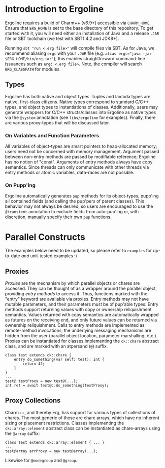 # Introduction to Ergoline
Ergoline requires a build of Charm++ (v6.9+) accessible via `CHARM_HOME`. Ensure that `ERG_HOME` is set to the base directory of this repository. To get started with it, you will need either an installation of Java and a release `.JAR` file or SBT toolchain (we test with SBT1.4.2 and JDK8+). 

Running `sbt "run <.erg file>"` will compile files via SBT. As for Java, we recommend aliasing `ergc` with your `.JAR` file (e.g. `alias ergc="java -jar $ERG_HOME/bin/erg.jar"`); this enables straightforward command-line issuances such as `ergc <.erg file>`. Note, the compiler will search `ERG_CLASSPATH` for modules.

## Types
Ergoline has both native and object types. Tuples and lambda types are native, first-class citizens. Native types correspond to standard C/C++ types, and object types to instantiations of classes. Additionally, users may generate wrappers for C/C++ structs/classes into Ergoline as native types via the `@system` annotation (see `libs/ergoline` for examples). Finally, there are various proxy-types that will be discussed later.

### On Variables and Function Parameters
All variables of object-types are smart pointers to heap-allocated memory; users need not be concerned with memory management. Argument passed between non-entry methods are passed by modifiable reference; Ergoline has no notion of "const". Arguments of entry methods always have copy semantics. Since threads can only communicate with other threads via entry methods or atomic variables, data-races are not possible.

### On Pupp'ing
Ergoline automatically generates `pup` methods for its object-types, pupp'ing all contained fields (and calling the pup'pers of parent classes). This behavior may not always be desired, so users are encouraged to use the `@transient` annotation to exclude fields from auto-pup'ing or, with discretion, manually specify their own `pup` functions.

# Parallel Constructs
The examples below need to be updated, so please refer to `examples` for up-to-date _and_ unit-tested examples :)

## Proxies
_Proxies_ are the mechanism by which parallel objects or chares are accessed. They can be thought of as a wrapper around the parallel object, providing _entry methods_ to access it. Thus, functions marked with the "entry" keyword are available via proxies. Entry methods may not have mutable parameters, and their parameters must be of pup'able types. Entry methods support returning values with copy or ownership reliquishment semantics. Values returned with copy semantics are automatically wrapped as futures on the receiving end, and only future values can be returned via ownership reliquishment. Calls to entry methods are implemented as remote-method invocations; the underlying messaging mechanisms are hidden from the user (parallel object location, parameter marshalling, etc.). Proxies can be instantiated for classes implementing the `ck::chare` abstract class, and are marked with an atpersand (`@`) suffix.

    class test extends ck::chare {
        entry do_something(var self: test): int {
            return 42;
        }
    }
    ...
    test@ testProxy = new test@(...);
    int ret = await test@::do_something(testProxy);

## Proxy Collections
Charm++, and thereby Erg, has support for various types of collections of chares. The most generic of these are chare arrays, which have no inherent sizing or placement restrictions. Classes implementing the `ck::array::element` abstract class can be instantiated as chare-arrays using the `@array` suffix:

    class test extends ck::array::element { ... }
    ...
    test@array arrProxy = new test@array(...);

Likewise for `@nodegroup` and `@group`.
